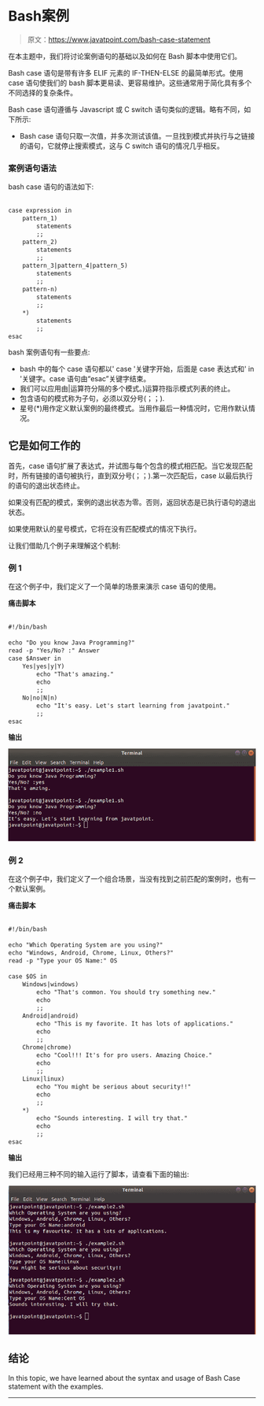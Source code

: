 # Bash案例

> 原文：<https://www.javatpoint.com/bash-case-statement>

在本主题中，我们将讨论案例语句的基础以及如何在 Bash 脚本中使用它们。

Bash case 语句是带有许多 ELIF 元素的 IF-THEN-ELSE 的最简单形式。使用 case 语句使我们的 bash 脚本更易读、更容易维护。这些通常用于简化具有多个不同选择的复杂条件。

Bash case 语句遵循与 Javascript 或 C switch 语句类似的逻辑。略有不同，如下所示:

*   Bash case 语句只取一次值，并多次测试该值。一旦找到模式并执行与之链接的语句，它就停止搜索模式，这与 C switch 语句的情况几乎相反。

### 案例语句语法

bash case 语句的语法如下:

```

case expression in
	pattern_1)
		statements
		;;
	pattern_2)
		statements
		;;
	pattern_3|pattern_4|pattern_5)
		statements
		;;
	pattern-n)
		statements
		;;
	*)
		statements
		;;
esac

```

bash 案例语句有一些要点:

*   bash 中的每个 case 语句都以' case '关键字开始，后面是 case 表达式和' in '关键字。case 语句由“esac”关键字结束。
*   我们可以应用由|运算符分隔的多个模式。)运算符指示模式列表的终止。
*   包含语句的模式称为子句，必须以双分号(；；).
*   星号(*)用作定义默认案例的最终模式。当用作最后一种情况时，它用作默认情况。

## 它是如何工作的

首先，case 语句扩展了表达式，并试图与每个包含的模式相匹配。当它发现匹配时，所有链接的语句被执行，直到双分号(；；).第一次匹配后，case 以最后执行的语句的退出状态终止。

如果没有匹配的模式，案例的退出状态为零。否则，返回状态是已执行语句的退出状态。

如果使用默认的星号模式，它将在没有匹配模式的情况下执行。

让我们借助几个例子来理解这个机制:

### 例 1

在这个例子中，我们定义了一个简单的场景来演示 case 语句的使用。

**痛击脚本**

```

#!/bin/bash

echo "Do you know Java Programming?"
read -p "Yes/No? :" Answer
case $Answer in
	Yes|yes|y|Y)
		echo "That's amazing."
		echo
		;;
	No|no|N|n)
		echo "It's easy. Let's start learning from javatpoint."
		;;
esac

```

**输出**

![Bash Case](img/2103606781450478ec565243d5efc876.png)

### 例 2

在这个例子中，我们定义了一个组合场景，当没有找到之前匹配的案例时，也有一个默认案例。

**痛击脚本**

```

#!/bin/bash

echo "Which Operating System are you using?"
echo "Windows, Android, Chrome, Linux, Others?"
read -p "Type your OS Name:" OS

case $OS in
	Windows|windows)
		echo "That's common. You should try something new."
		echo
		;;
	Android|android)
		echo "This is my favorite. It has lots of applications."
		echo
		;;
	Chrome|chrome)
		echo "Cool!!! It's for pro users. Amazing Choice."
		echo
		;;
	Linux|linux)
		echo "You might be serious about security!!"
		echo
		;;
	*)
		echo "Sounds interesting. I will try that."
		echo
		;;
esac

```

**输出**

我们已经用三种不同的输入运行了脚本，请查看下面的输出:

![Bash Case](img/1f76a99167065e8e43d1d263d59539ff.png)

## 结论

In this topic, we have learned about the syntax and usage of Bash Case statement with the examples.

* * *
